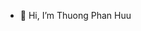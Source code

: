 - 👋 Hi, I’m Thuong Phan Huu


<!---
pkvip9999/pkvip9999 is a ✨ special ✨ repository because its `README.md` (this file) appears on your GitHub profile.
You can click the Preview link to take a look at your changes.
--->
